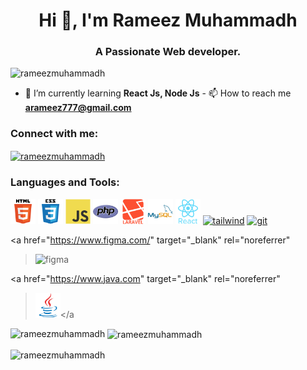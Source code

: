 <h1 align="center">Hi 👋, I'm Rameez Muhammadh</h1>
<h3 align="center">A Passionate Web developer.</h3>

<p align="left">
  <img
    src="https://komarev.com/ghpvc/?username=rameezmuhammadh&label=Profile%20views&color=0e75b6&style=flat"
    alt="rameezmuhammadh"
  />
</p>

- 🌱 I’m currently learning **React Js, Node Js** - 📫 How to reach me
**arameez777@gmail.com**

<h3 align="left">Connect with me:</h3>
<p align="left">
  <a href="https://linkedin.com/in/rameezmuhammadh" target="blank"
    ><img
      align="center"
      src="https://raw.githubusercontent.com/rahuldkjain/github-profile-readme-generator/master/src/images/icons/Social/linked-in-alt.svg"
      alt="rameezmuhammadh"
      height="30"
      width="40"
  /></a>
</p>

<h3 align="left">Languages and Tools:</h3>
<p align="left">
  <a href="https://www.w3.org/html/" target="_blank" rel="noreferrer"
    ><img
      src="https://raw.githubusercontent.com/devicons/devicon/master/icons/html5/html5-original-wordmark.svg"
      alt="html5"
      width="40"
      height="40" /></a>
      <a href="https://www.w3schools.com/css/" target="_blank" rel="noreferrer"
      ><img
        src="https://raw.githubusercontent.com/devicons/devicon/master/icons/css3/css3-original-wordmark.svg"
        alt="css3"
        width="40"
        height="40"
    /></a>
    <a
    href="https://developer.mozilla.org/en-US/docs/Web/JavaScript"
    target="_blank"
    rel="noreferrer"
    ><img
      src="https://raw.githubusercontent.com/devicons/devicon/master/icons/javascript/javascript-original.svg"
      alt="javascript"
      width="40"
      height="40"
    /></a>
    <a href="https://www.php.net" target="_blank" rel="noreferrer">
      <img
        src="https://raw.githubusercontent.com/devicons/devicon/master/icons/php/php-original.svg"
        alt="php"
        width="40"
        height="40"
      /></a>
      <a href="https://laravel.com/" target="_blank" rel="noreferrer"><img
        src="https://raw.githubusercontent.com/devicons/devicon/master/icons/laravel/laravel-plain-wordmark.svg"
        alt="laravel"
        width="40"
        height="40"
      /></a>
      <a href="https://www.mysql.com/" target="_blank" rel="noreferrer"><img
        src="https://raw.githubusercontent.com/devicons/devicon/master/icons/mysql/mysql-original-wordmark.svg"
        alt="mysql"
        width="40"
        height="40"
      /></a>

  
  <a href="https://reactjs.org/" target="_blank" rel="noreferrer">
    <img
      src="https://raw.githubusercontent.com/devicons/devicon/master/icons/react/react-original-wordmark.svg"
      alt="react"
      width="40"
      height="40"
    /></a>
  <a href="https://tailwindcss.com/" target="_blank" rel="noreferrer"><img
      src="https://www.vectorlogo.zone/logos/tailwindcss/tailwindcss-icon.svg"
      alt="tailwind"
      width="40"
      height="40"
    /></a>
  <a href="https://git-scm.com/" target="_blank" rel="noreferrer"
    ><img
      src="https://www.vectorlogo.zone/logos/git-scm/git-scm-icon.svg"
      alt="git"
      width="40"
      height="40"
  /></a>

  <a href="https://www.figma.com/" target="_blank" rel="noreferrer"
  ><img
    src="https://www.vectorlogo.zone/logos/figma/figma-icon.svg"
    alt="figma"
    width="40"
    height="40"
/></a>

<a href="https://www.java.com" target="_blank" rel="noreferrer"
><img
  src="https://raw.githubusercontent.com/devicons/devicon/master/icons/java/java-original.svg"
  alt="java"
  width="40"
  height="40" /></a
>

</p>

<p>
  <img
    align="left"
    src="https://github-readme-stats.vercel.app/api/top-langs?username=rameezmuhammadh&show_icons=true&locale=en&layout=compact"
    alt="rameezmuhammadh"
  />
</p>

<p>
  &nbsp;<img
    align="center"
    src="https://github-readme-stats.vercel.app/api?username=rameezmuhammadh&show_icons=true&locale=en"
    alt="rameezmuhammadh"
  />
</p>

<p>
  <img
    align="center"
    src="https://github-readme-streak-stats.herokuapp.com/?user=rameezmuhammadh&"
    alt="rameezmuhammadh"
  />
</p>
